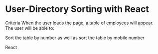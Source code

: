 # User-Directory Sorting with React

Criteria
When the user loads the page, a table of employees will appear. The user will be able to:

Sort the table by number as well as sort the table by mobile number


React


